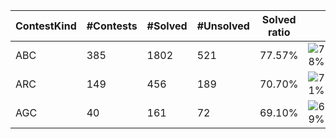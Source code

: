 | ContestKind | #Contests | #Solved | #Unsolved | Solved ratio | |
| - | - | - | - | - | - |
| ABC | 385 | 1802 | 521 | 77.57% | ![78%](https://progress-bar.xyz/78?title=Solved) |
| ARC | 149 | 456 | 189 | 70.70% | ![71%](https://progress-bar.xyz/71?title=Solved) |
| AGC | 40 | 161 | 72 | 69.10% | ![69%](https://progress-bar.xyz/69?title=Solved) |
